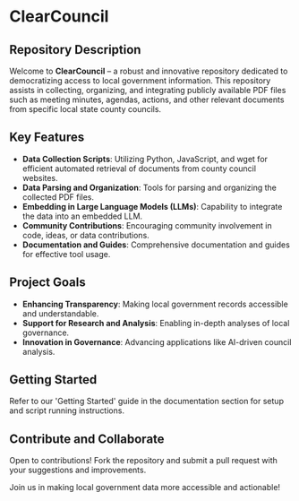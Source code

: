 # ClearCouncil

## Repository Description

Welcome to **ClearCouncil** – a robust and innovative repository dedicated to democratizing access to local government information. This repository assists in collecting, organizing, and integrating publicly available PDF files such as meeting minutes, agendas, actions, and other relevant documents from specific local state county councils.

## Key Features

- **Data Collection Scripts**: Utilizing Python, JavaScript, and wget for efficient automated retrieval of documents from county council websites.
- **Data Parsing and Organization**: Tools for parsing and organizing the collected PDF files.
- **Embedding in Large Language Models (LLMs)**: Capability to integrate the data into an embedded LLM.
- **Community Contributions**: Encouraging community involvement in code, ideas, or data contributions.
- **Documentation and Guides**: Comprehensive documentation and guides for effective tool usage.

## Project Goals

- **Enhancing Transparency**: Making local government records accessible and understandable.
- **Support for Research and Analysis**: Enabling in-depth analyses of local governance.
- **Innovation in Governance**: Advancing applications like AI-driven council analysis.

## Getting Started

Refer to our 'Getting Started' guide in the documentation section for setup and script running instructions.

## Contribute and Collaborate

Open to contributions! Fork the repository and submit a pull request with your suggestions and improvements.

Join us in making local government data more accessible and actionable!
